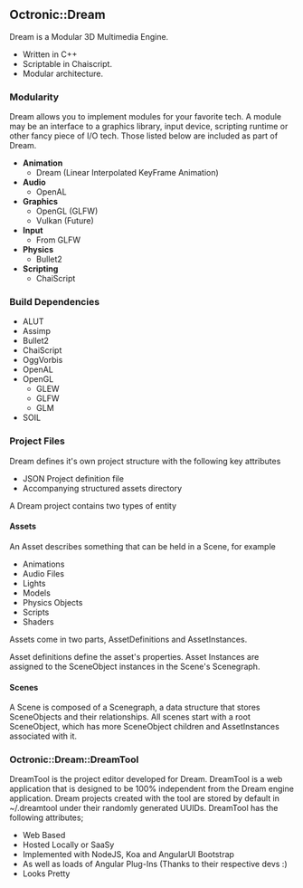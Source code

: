 ## Octronic::Dream

Dream is a Modular 3D Multimedia Engine.
* Written in C++
* Scriptable in Chaiscript.
* Modular architecture.

### Modularity

Dream allows you to implement modules for your favorite tech. A module may be an interface to a graphics library, input device, scripting runtime or other fancy piece of I/O tech. Those listed below are included as part of Dream.

* **Animation**
    * Dream (Linear Interpolated KeyFrame Animation)
* **Audio**
    * OpenAL
* **Graphics**
    * OpenGL (GLFW)
    * Vulkan (Future)
* **Input**
    * From GLFW
* **Physics**
    * Bullet2
* **Scripting**
    * ChaiScript

### Build Dependencies
* ALUT
* Assimp
* Bullet2
* ChaiScript
* OggVorbis
* OpenAL
* OpenGL
  * GLEW
  * GLFW
  * GLM
* SOIL

### Project Files

Dream defines it's own project structure with the following key attributes

* JSON Project definition file
* Accompanying structured assets directory

A Dream project contains two types of entity

#### Assets
An Asset describes something that can be held in a Scene, for example

* Animations
* Audio Files
* Lights
* Models
* Physics Objects
* Scripts
* Shaders

Assets come in two parts, AssetDefinitions and AssetInstances.

Asset definitions define the asset's properties. Asset Instances are assigned
to the SceneObject instances in the Scene's Scenegraph.

#### Scenes
A Scene is composed of a Scenegraph, a data structure that stores SceneObjects
and their relationships. All scenes start with a root SceneObject, which has
more SceneObject children and AssetInstances associated with it.

### Octronic::Dream::DreamTool
DreamTool is the project editor developed for Dream. DreamTool is a web application
that is designed to be 100% independent from the Dream engine application. Dream
projects created with the tool are stored by default in ~/.dreamtool under their
randomly generated UUIDs. DreamTool has the following attributes;

* Web Based
* Hosted Locally or SaaSy
* Implemented with NodeJS, Koa and AngularUI Bootstrap
* As well as loads of Angular Plug-Ins (Thanks to their respective devs :)
* Looks Pretty
